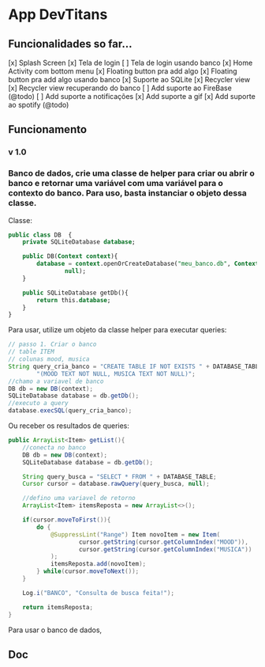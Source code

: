 # App DevTitans
## Funcionalidades so far...

[x] Splash Screen
[x] Tela de login
[ ] Tela de login usando banco
[x] Home Activity com bottom menu
[x] Floating button pra add algo
[x] Floating button pra add algo usando banco
[x] Suporte ao SQLite
[x] Recycler view
[x] Recycler view recuperando do banco
[ ] Add suporte ao FireBase (@todo)
[ ] Add suporte a notificações
[x] Add suporte a gif
[x] Add suporte ao spotify (@todo)

## Funcionamento

### v 1.0

### Banco de dados, crie uma classe de helper para criar ou abrir o banco e retornar uma variável com uma variável para o contexto do banco. Para uso, basta instanciar o objeto dessa classe.

Classe:

```sql
public class DB  {
    private SQLiteDatabase database;

    public DB(Context context){
        database = context.openOrCreateDatabase("meu_banco.db", Context.MODE_PRIVATE,
                null);
    }

    public SQLiteDatabase getDb(){
        return this.database;
    }
}
```

Para usar, utilize um objeto da classe helper para executar queries:

```java
// passo 1. Criar o banco
// table ITEM
// colunas mood, musica
String query_cria_banco = "CREATE TABLE IF NOT EXISTS " + DATABASE_TABLE + "" +
        "(MOOD TEXT NOT NULL, MUSICA TEXT NOT NULL)";
//chamo a variavel de banco
DB db = new DB(context);
SQLiteDatabase database = db.getDb();
//executo a query
database.execSQL(query_cria_banco);
```

Ou receber os resultados de queries:

```java
public ArrayList<Item> getList(){
    //conecta no banco
    DB db = new DB(context);
    SQLiteDatabase database = db.getDb();

    String query_busca = "SELECT * FROM " + DATABASE_TABLE;
    Cursor cursor = database.rawQuery(query_busca, null);

    //defino uma variavel de retorno
    ArrayList<Item> itemsReposta = new ArrayList<>();

    if(cursor.moveToFirst()){
        do {
            @SuppressLint("Range") Item novoItem = new Item(
                    cursor.getString(cursor.getColumnIndex("MOOD")),
                    cursor.getString(cursor.getColumnIndex("MUSICA"))
            );
            itemsReposta.add(novoItem);
        } while(cursor.moveToNext());
    }

    Log.i("BANCO", "Consulta de busca feita!");

    return itemsReposta;
}
```

Para usar o banco de dados,

## Doc
